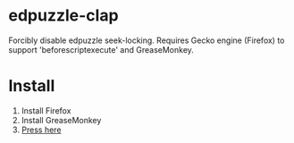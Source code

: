 # edpuzzle-clap
Forcibly disable edpuzzle seek-locking. Requires Gecko engine (Firefox) to support 'beforescriptexecute' and GreaseMonkey.

# Install

1. Install Firefox
2. Install GreaseMonkey
3. [Press here](https://github.com/Rubydesic/edpuzzle-clap/raw/master/edpuzzle-clap.user.js)
